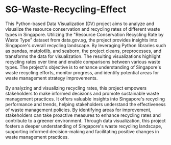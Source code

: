 # SG-Waste-Recycling-Effect
This Python-based Data Visualization (DV) project aims to analyze and visualize the resource conservation and recycling rates of different waste types in Singapore. Utilizing the "Resource Conservation Recycling Rate by Waste Type" dataset from data.gov.sg, the project provides insights into Singapore's overall recycling landscape. By leveraging Python libraries such as pandas, matplotlib, and seaborn, the project cleans, preprocesses, and transforms the data for visualization. The resulting visualizations highlight recycling rates over time and enable comparisons between various waste types. The project's objective is to enhance understanding of Singapore's waste recycling efforts, monitor progress, and identify potential areas for waste management strategy improvements.

By analyzing and visualizing recycling rates, this project empowers stakeholders to make informed decisions and promote sustainable waste management practices. It offers valuable insights into Singapore's recycling performance and trends, helping stakeholders understand the effectiveness of waste management policies. By identifying areas for improvement, stakeholders can take proactive measures to enhance recycling rates and contribute to a greener environment. Through data visualization, this project fosters a deeper understanding of Singapore's waste recycling landscape, supporting informed decision-making and facilitating positive changes in waste management practices.
